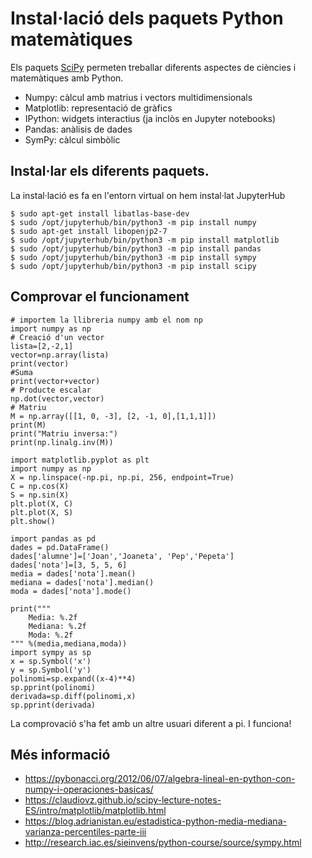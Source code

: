 # Instal·lació dels paquets Python matemàtiques

Els paquets [SciPy](https://www.scipy.org) permeten treballar diferents aspectes de ciències i matemàtiques amb Python.
- Numpy: càlcul amb matrius i vectors multidimensionals
- Matplotlib: representació de gràfics
- IPython: widgets interactius (ja inclòs en Jupyter notebooks)
- Pandas: anàlisis de dades
- SymPy: càlcul simbòlic


## Instal·lar els diferents paquets.

La instal·lació es fa en l'entorn virtual on hem instal·lat JupyterHub

    $ sudo apt-get install libatlas-base-dev
    $ sudo /opt/jupyterhub/bin/python3 -m pip install numpy
    $ sudo apt-get install libopenjp2-7
    $ sudo /opt/jupyterhub/bin/python3 -m pip install matplotlib
    $ sudo /opt/jupyterhub/bin/python3 -m pip install pandas
    $ sudo /opt/jupyterhub/bin/python3 -m pip install sympy
    $ sudo /opt/jupyterhub/bin/python3 -m pip install scipy

## Comprovar el funcionament

    # importem la llibreria numpy amb el nom np
    import numpy as np
    # Creació d'un vector
    lista=[2,-2,1]
    vector=np.array(lista)
    print(vector)
    #Suma
    print(vector+vector)
    # Producte escalar
    np.dot(vector,vector)
    # Matriu
    M = np.array([[1, 0, -3], [2, -1, 0],[1,1,1]])
    print(M)
    print("Matriu inversa:")
    print(np.linalg.inv(M))

    import matplotlib.pyplot as plt
    import numpy as np
    X = np.linspace(-np.pi, np.pi, 256, endpoint=True)
    C = np.cos(X)
    S = np.sin(X)
    plt.plot(X, C)
    plt.plot(X, S)
    plt.show()

    import pandas as pd
    dades = pd.DataFrame()
    dades['alumne']=['Joan','Joaneta', 'Pep','Pepeta']
    dades['nota']=[3, 5, 5, 6]
    media = dades['nota'].mean()
    mediana = dades['nota'].median()
    moda = dades['nota'].mode()

    print("""
        Media: %.2f
        Mediana: %.2f
        Moda: %.2f
    """ %(media,mediana,moda))
    import sympy as sp
    x = sp.Symbol('x')
    y = sp.Symbol('y')
    polinomi=sp.expand((x-4)**4)
    sp.pprint(polinomi)
    derivada=sp.diff(polinomi,x)
    sp.pprint(derivada)


La comprovació s'ha fet amb un altre usuari diferent a pi. I funciona!



## Més informació
- https://pybonacci.org/2012/06/07/algebra-lineal-en-python-con-numpy-i-operaciones-basicas/
- https://claudiovz.github.io/scipy-lecture-notes-ES/intro/matplotlib/matplotlib.html
- https://blog.adrianistan.eu/estadistica-python-media-mediana-varianza-percentiles-parte-iii
- http://research.iac.es/sieinvens/python-course/source/sympy.html
